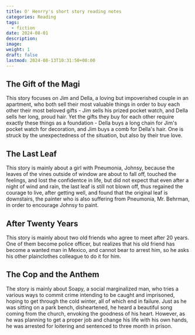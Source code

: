 ```yaml
---
title: O' Henrry's short story reading notes
categories: Reading
tags:
  - fiction
date: 2024-08-01
description: 
image: 
weight: 1
draft: false
lastmod: 2024-08-13T10:31:50+08:00
---
```

## The Gift of the Magi

This story focuses on Jim and Della, a loving but impoverished couple in an apartment, who both sell their most valuable things in order to buy each other their most beloved gifts - Jim sells his prized pocket watch, and Della sells her long, proud hair. Yet the gifts they buy for each other require exactly these things as a foundation - Della buys a long chain for Jim's pocket watch for decoration, and Jim buys a comb for Della's hair. One is struck by the unexpectedness of the situation, but also by their true love.

## The Last Leaf

This story is mainly about a girl with Pneumonia, Johnsy, because the leaves of the vines outside of window are about to fall off, touched the feelings, and lost the confidentce in life, but did not expect that even after a night of wind and rain, the last leaf is still not blown off, thus regained the courage to live, after getting well, and found that the original leaf is downstairs, the painter who is also suffering from Pneumonia, Mr. Behrman, in order to encourage Johnsy to paint.

## After Twenty Years

This story is mainly about two old friends who agree to meet after 20 years. One of them become police officer, but realizes that his old friend has become a wanted man in Mexico, and cannot bear to arrest him, so he asks his other plainclothes colleague to do it for him.

## The Cop and the Anthem

The story is mainly about Soapy, a social marginalized man, who tries a various ways to commit crime intending to be caught and imprisoned, hoping to get through the cold winter, all of which end in failure. Just as he was sitting on a park bench, disheartened, he heard a beautiful song coming from the church, envoking the goodness of his heart. However, as he was planning to get a proper job and change his life with his own hands, he was arrested for loitering and sentenced to three month in prison.
